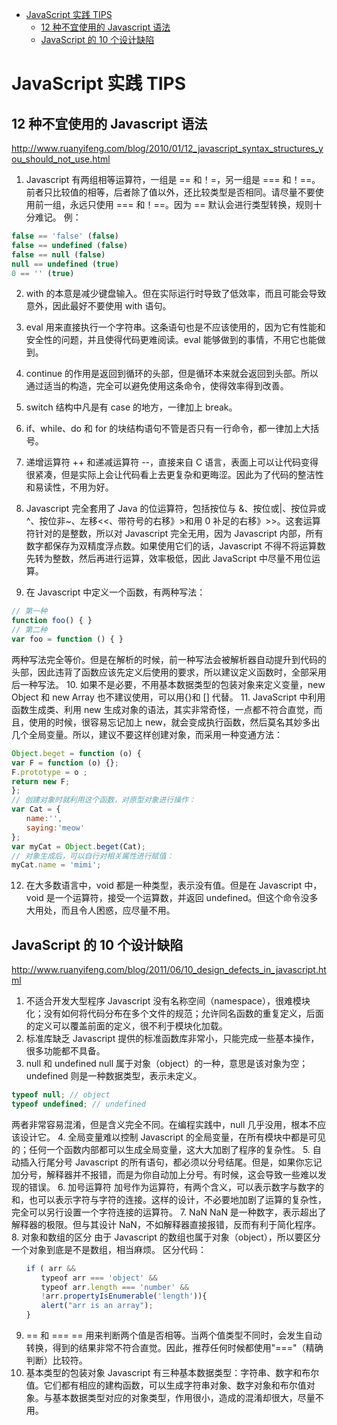 - [JavaScript 实践 TIPS](#javascript-%E5%AE%9E%E8%B7%B5-tips)
  - [12 种不宜使用的 Javascript 语法](#12-%E7%A7%8D%E4%B8%8D%E5%AE%9C%E4%BD%BF%E7%94%A8%E7%9A%84-javascript-%E8%AF%AD%E6%B3%95)
  - [JavaScript 的 10 个设计缺陷](#javascript-%E7%9A%84-10-%E4%B8%AA%E8%AE%BE%E8%AE%A1%E7%BC%BA%E9%99%B7)

  
# JavaScript 实践 TIPS 

## 12 种不宜使用的 Javascript 语法
http://www.ruanyifeng.com/blog/2010/01/12_javascript_syntax_structures_you_should_not_use.html 

1.	Javascript 有两组相等运算符，一组是 == 和！=，另一组是 === 和！==。前者只比较值的相等，后者除了值以外，还比较类型是否相同。请尽量不要使用前一组，永远只使用 === 和！==。因为 == 默认会进行类型转换，规则十分难记。
例：
```javascript
false == 'false' (false)
false == undefined (false)
false == null (false)
null == undefined (true)
0 == '' (true)
```
2.	with 的本意是减少键盘输入。但在实际运行时导致了低效率，而且可能会导致意外，因此最好不要使用 with 语句。

3.	eval 用来直接执行一个字符串。这条语句也是不应该使用的，因为它有性能和安全性的问题，并且使得代码更难阅读。eval 能够做到的事情，不用它也能做到。
4.	continue 的作用是返回到循环的头部，但是循环本来就会返回到头部。所以通过适当的构造，完全可以避免使用这条命令，使得效率得到改善。

5.	switch 结构中凡是有 case 的地方，一律加上 break。
6.	if、while、do 和 for 的块结构语句不管是否只有一行命令，都一律加上大括号。

7.	递增运算符 ++ 和递减运算符 --，直接来自 C 语言，表面上可以让代码变得很紧凑，但是实际上会让代码看上去更复杂和更晦涩。因此为了代码的整洁性和易读性，不用为好。

8.	Javascript 完全套用了 Java 的位运算符，包括按位与 &、按位或|、按位异或 ^、按位非~、左移<<、带符号的右移》>和用 0 补足的右移》>>。这套运算符针对的是整数，所以对 Javascript 完全无用，因为 Javascript 内部，所有数字都保存为双精度浮点数。如果使用它们的话，Javascript 不得不将运算数先转为整数，然后再进行运算，效率极低，因此 JavaScript 中尽量不用位运算。

9.	在 Javascript 中定义一个函数，有两种写法：
```javascript
// 第一种
function foo() { }
// 第二种
var foo = function () { }
```
两种写法完全等价。但是在解析的时候，前一种写法会被解析器自动提升到代码的头部，因此违背了函数应该先定义后使用的要求，所以建议定义函数时，全部采用后一种写法。
10.	如果不是必要，不用基本数据类型的包装对象来定义变量，new Object 和 new Array 也不建议使用，可以用{}和 [] 代替。
11.	JavaScript 中利用函数生成类、利用 new 生成对象的语法，其实非常奇怪，一点都不符合直觉，而且，使用的时候，很容易忘记加上 new，就会变成执行函数，然后莫名其妙多出几个全局变量。所以，建议不要这样创建对象，而采用一种变通方法：
```javascript
Object.beget = function (o) {
var F = function (o) {};
F.prototype = o ;
return new F;
};
// 创建对象时就利用这个函数，对原型对象进行操作：
var Cat = {
　　name:'',
　　saying:'meow'
};
var myCat = Object.beget(Cat);
// 对象生成后，可以自行对相关属性进行赋值：
myCat.name = 'mimi';
```
12.	在大多数语言中，void 都是一种类型，表示没有值。但是在 Javascript 中，void 是一个运算符，接受一个运算数，并返回 undefined。但这个命令没多大用处，而且令人困惑，应尽量不用。

## JavaScript 的 10 个设计缺陷 
http://www.ruanyifeng.com/blog/2011/06/10_design_defects_in_javascript.html 

1.	不适合开发大型程序
Javascript 没有名称空间（namespace），很难模块化；没有如何将代码分布在多个文件的规范；允许同名函数的重复定义，后面的定义可以覆盖前面的定义，很不利于模块化加载。
2.	标准库缺乏
Javascript 提供的标准函数库非常小，只能完成一些基本操作，很多功能都不具备。
3.	null 和 undefined
null 属于对象（object）的一种，意思是该对象为空；undefined 则是一种数据类型，表示未定义。
```javascript
typeof null; // object
typeof undefined; // undefined
```
两者非常容易混淆，但是含义完全不同。在编程实践中，null 几乎没用，根本不应该设计它。
4.	全局变量难以控制
Javascript 的全局变量，在所有模块中都是可见的；任何一个函数内部都可以生成全局变量，这大大加剧了程序的复杂性。
5.	自动插入行尾分号
Javascript 的所有语句，都必须以分号结尾。但是，如果你忘记加分号，解释器并不报错，而是为你自动加上分号。有时候，这会导致一些难以发现的错误。
6.	加号运算符
加号作为运算符，有两个含义，可以表示数字与数字的和，也可以表示字符与字符的连接。这样的设计，不必要地加剧了运算的复杂性，完全可以另行设置一个字符连接的运算符。
7.	NaN
NaN 是一种数字，表示超出了解释器的极限。但与其设计 NaN，不如解释器直接报错，反而有利于简化程序。
8.	对象和数组的区分
由于 Javascript 的数组也属于对象（object），所以要区分一个对象到底是不是数组，相当麻烦。
区分代码：
```javascript
　　if ( arr && 
　　　　typeof arr === 'object' &&
　　　　typeof arr.length === 'number' &&
　　　　!arr.propertyIsEnumerable('length')){
　　　　alert("arr is an array");
　　}
```
9.	== 和 ===
== 用来判断两个值是否相等。当两个值类型不同时，会发生自动转换，得到的结果非常不符合直觉。因此，推荐任何时候都使用"==="（精确判断）比较符。
10.	基本类型的包装对象
Javascript 有三种基本数据类型：字符串、数字和布尔值。它们都有相应的建构函数，可以生成字符串对象、数字对象和布尔值对象。与基本数据类型对应的对象类型，作用很小，造成的混淆却很大，尽量不用。
